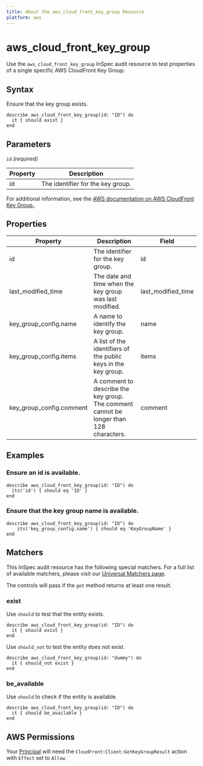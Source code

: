 ```yaml
---
title: About the aws_cloud_front_key_group Resource
platform: aws
---
```


# aws_cloud_front_key_group

Use the `aws_cloud_front_key_group` InSpec audit resource to test properties of a single specific AWS CloudFront Key Group.

## Syntax

Ensure that the key group exists.

    describe aws_cloud_front_key_group(id: "ID") do
      it { should exist }
    end

## Parameters

`id` _(required)_

| Property | Description |
| --- | --- |
| id | The identifier for the key group. |

For additional information, see the [AWS documentation on AWS CloudFront Key Group.](https://docs.aws.amazon.com/AWSCloudFormation/latest/UserGuide/aws-resource-cloudfront-keygroup.html).

## Properties

| Property | Description | Field | 
| --- | --- | --- |
| id | The identifier for the key group. | id |
| last_modified_time | The date and time when the key group was last modified. | last_modified_time |
| key_group_config.name | A name to identify the key group. | name |
| key_group_config.items | A list of the identifiers of the public keys in the key group. | items |
| key_group_config.comment | A comment to describe the key group. The comment cannot be longer than 128 characters. | comment |

## Examples

### Ensure an id is available.
    describe aws_cloud_front_key_group(id: "ID") do
      its('id') { should eq 'ID' }
    end

### Ensure that the key group name is available.
    describe aws_cloud_front_key_group(id: "ID") do
        its('key_group_config.name') { should eq 'KeyGroupName' }
    end

## Matchers

This InSpec audit resource has the following special matchers. For a full list of available matchers, please visit our [Universal Matchers page](https://www.inspec.io/docs/reference/matchers/).

The controls will pass if the `get` method returns at least one result.

### exist

Use `should` to test that the entity exists.

    describe aws_cloud_front_key_group(id: "ID") do
      it { should exist }
    end

Use `should_not` to test the entity does not exist.

    describe aws_cloud_front_key_group(id: "dummy") do
      it { should_not exist }
    end

### be_available

Use `should` to check if the entity is available.

    describe aws_cloud_front_key_group(id: "ID") do
      it { should be_available }
    end

## AWS Permissions

Your [Principal](https://docs.aws.amazon.com/IAM/latest/UserGuide/intro-structure.html#intro-structure-principal) will need the `CloudFront:Client:GetKeyGroupResult` action with `Effect` set to `Allow`.